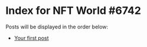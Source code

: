 # Index for NFT World #6742
Posts will be displayed in the order below:

- [Your first post](./001-first.md)

